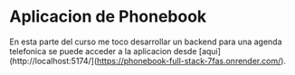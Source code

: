 # Aplicacion de Phonebook

En esta parte del curso me toco desarrollar un backend para una agenda telefonica se puede acceder a la aplicacion desde [aqui](http://localhost:5174/](https://phonebook-full-stack-7fas.onrender.com/).
